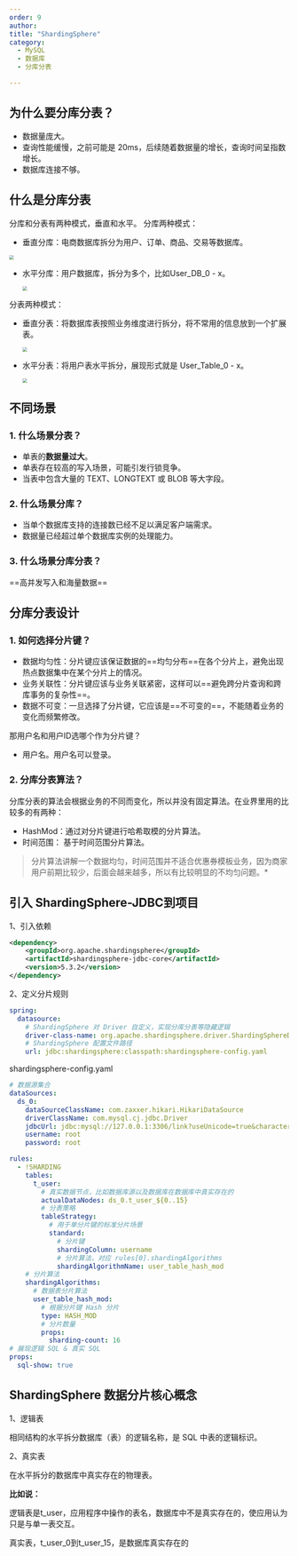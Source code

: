 ```yaml
---
order: 9
author: 
title: "ShardingSphere"
category:
  - MySQL 
  - 数据库
  - 分库分表

---
```


## 为什么要分库分表？

- 数据量庞大。
- 查询性能缓慢，之前可能是 20ms，后续随着数据量的增长，查询时间呈指数增长。
- 数据库连接不够。

## **什么是分库分表**

分库和分表有两种模式，垂直和水平。
分库两种模式：

- 垂直分库：电商数据库拆分为用户、订单、商品、交易等数据库。

<img src="https://qtp-1324720525.cos.ap-shanghai.myqcloud.com/blog/202502282233088.png" style="zoom:50%;" />

- 水平分库：用户数据库，拆分为多个，比如User_DB_0 - x。

  <img src="https://qtp-1324720525.cos.ap-shanghai.myqcloud.com/blog/202502282233254.png" style="zoom:50%;" />

分表两种模式：

- 垂直分表：将数据库表按照业务维度进行拆分，将不常用的信息放到一个扩展表。

  <img src="https://qtp-1324720525.cos.ap-shanghai.myqcloud.com/blog/202502282235975.png" style="zoom:50%;" />

- 水平分表：将用户表水平拆分，展现形式就是 User_Table_0 - x。

  <img src="https://qtp-1324720525.cos.ap-shanghai.myqcloud.com/blog/202502282236738.png" style="zoom:50%;" />

## 不同场景

### 1. 什么场景分表？

- 单表的**数据量过大**。
- 单表存在较高的写入场景，可能引发行锁竞争。
- 当表中包含大量的 TEXT、LONGTEXT 或 BLOB 等大字段。

### 2. 什么场景分库？

- 当单个数据库支持的连接数已经不足以满足客户端需求。
- 数据量已经超过单个数据库实例的处理能力。

### 3. 什么场景分库分表？

==高并发写入和海量数据==

## 分库分表设计

### 1. 如何选择分片键？

- 数据均匀性：分片键应该保证数据的==均匀分布==在各个分片上，避免出现热点数据集中在某个分片上的情况。
- 业务关联性：分片键应该与业务关联紧密，这样可以==避免跨分片查询和跨库事务的复杂性==。
- 数据不可变：一旦选择了分片键，它应该是==不可变的==，不能随着业务的变化而频繁修改。

那用户名和用户ID选哪个作为分片键？

- 用户名。用户名可以登录。

### 2. 分库分表算法？

分库分表的算法会根据业务的不同而变化，所以并没有固定算法。在业界里用的比较多的有两种：

- HashMod：通过对分片键进行哈希取模的分片算法。
- 时间范围： 基于时间范围分片算法。

> 分片算法讲解一个数据均匀，时间范围并不适合优惠券模板业务，因为商家用户前期比较少，后面会越来越多，所以有比较明显的不均匀问题。*



## 引入 ShardingSphere-JDBC到项目

1、引入依赖

```xml
<dependency>
    <groupId>org.apache.shardingsphere</groupId>
    <artifactId>shardingsphere-jdbc-core</artifactId>
    <version>5.3.2</version>
</dependency>
```

2、定义分片规则

```yaml
spring:
  datasource:
  	# ShardingSphere 对 Driver 自定义，实现分库分表等隐藏逻辑
    driver-class-name: org.apache.shardingsphere.driver.ShardingSphereDriver
    # ShardingSphere 配置文件路径
    url: jdbc:shardingsphere:classpath:shardingsphere-config.yaml
```

shardingsphere-config.yaml

```yaml
# 数据源集合
dataSources:
  ds_0:
    dataSourceClassName: com.zaxxer.hikari.HikariDataSource
    driverClassName: com.mysql.cj.jdbc.Driver
    jdbcUrl: jdbc:mysql://127.0.0.1:3306/link?useUnicode=true&characterEncoding=UTF-8&rewriteBatchedStatements=true&allowMultiQueries=true&serverTimezone=Asia/Shanghai
    username: root
    password: root

rules:
  - !SHARDING
    tables:
      t_user:
        # 真实数据节点，比如数据库源以及数据库在数据库中真实存在的
        actualDataNodes: ds_0.t_user_${0..15}
        # 分表策略
        tableStrategy:
          # 用于单分片键的标准分片场景
          standard:
            # 分片键
            shardingColumn: username
            # 分片算法，对应 rules[0].shardingAlgorithms
            shardingAlgorithmName: user_table_hash_mod
    # 分片算法
    shardingAlgorithms:
      # 数据表分片算法
      user_table_hash_mod:
        # 根据分片键 Hash 分片
        type: HASH_MOD
        # 分片数量
        props:
          sharding-count: 16
# 展现逻辑 SQL & 真实 SQL
props:
  sql-show: true
```

## ShardingSphere 数据分片核心概念

1、逻辑表 

相同结构的水平拆分数据库（表）的逻辑名称，是 SQL 中表的逻辑标识。 

2、真实表 

在水平拆分的数据库中真实存在的物理表。

**比如说：**

逻辑表是t_user，应用程序中操作的表名，数据库中不是真实存在的，使应用认为只是与单一表交互。

真实表，t_user_0到t_user_15，是数据库真实存在的